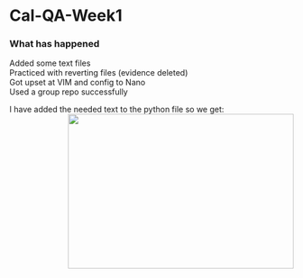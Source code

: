 # Cal-QA-Week1

### What has happened

Added some text files\
Practiced with reverting files (evidence deleted)\
Got upset at VIM and config to Nano\
Used a group repo successfully

I have added the needed text to the python file so we get:
<img align="right" width="400" height="275" src="https://user-images.githubusercontent.com/100779521/156581377-305ea286-bcb5-4410-bf8d-cc40202c1b85.jpg">
